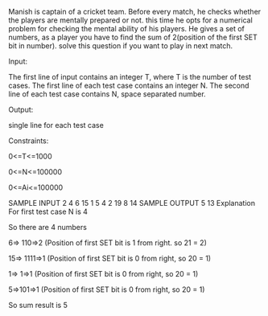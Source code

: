 Manish is captain of a cricket team. Before every match, he checks whether the players are mentally prepared or not. this time he opts for a numerical problem for checking the mental ability of his players. He gives a set of numbers, as a player you have to find the sum of 2(position of the first SET bit in number). solve this question if you want to play in next match.

Input:

The first line of input contains an integer T, where T is the number of test cases.
The first line of each test case contains an integer N.
The second line of each test case contains N, space separated number.

Output:

single line for each test case

Constraints:

0<=T<=1000

0<=N<=100000

0<=Ai<=100000

SAMPLE INPUT 
2
4
6 15 1 5 
4
2 19 8 14 
SAMPLE OUTPUT 
5
13
Explanation
For first test case N is 4

So there are 4 numbers

6=> 110=>2 (Position of first SET bit is 1 from right. so 21  = 2) 

15=> 1111=>1 (Position of first SET bit is 0 from right, so 20 = 1)

1=> 1=>1 (Position of first SET bit is 0 from right, so 20 = 1)

5=>101=>1 (Position of first SET bit is 0 from right, so 20 = 1)

So sum result is 5